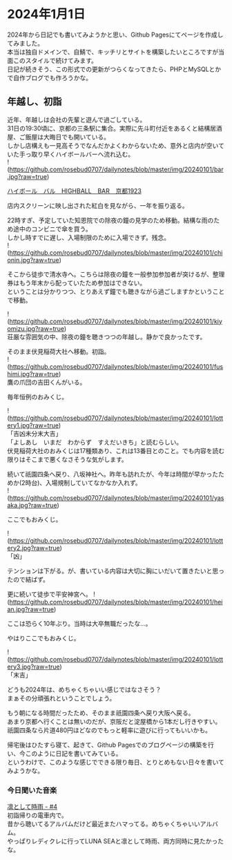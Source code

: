 # 2024年1月1日  
2024年から日記でも書いてみようかと思い、Github Pagesにてページを作成してみました。  
本当は独自ドメインで、自鯖で、キッチリとサイトを構築したいところですが当面このスタイルで続けてみます。  
日記が続きそう、この形式での更新がつらくなってきたら、PHPとMySQLとかで自作ブログでも作ろうかな。  

## 年越し、初詣  
近年、年越しは会社の先輩と遊んで過ごしている。  
31日の19:30頃に、京都の三条駅に集合。実際に先斗町付近をあるくと結構居酒屋、ご飯屋は大晦日でも開いている。  
しかし店構えも一見高そうでなんだかよくわからないため、意外と店内が空いていた手っ取り早くハイボールバーへ流れ込む。  
!(https://github.com/rosebud0707/dailynotes/blob/master/img/20240101/bar.jpg?raw=true)  
  
[ハイボール　バル　HIGHBALL　BAR　京都1923](https://www.hotpepper.jp/strJ001010055/)  
  
店内スクリーンに映し出された紅白を見ながら、一年を振り返る。  

22時すぎ、予定していた知恩院での除夜の鐘の見学のため移動。結構な雨のため途中のコンビニで傘を買う。  
しかし時すでに遅し、入場制限のために入場できず。残念。  
!(https://github.com/rosebud0707/dailynotes/blob/master/img/20240101/chionin.jpg?raw=true)  
  
そこから徒歩で清水寺へ。こちらは除夜の鐘を一般参加参加者が突けるが、整理券はもう年末から配っていたため参加はできない。  
ということは分かりつつ、とりあえず鐘でも聴きながら過ごしますかということで移動。  
  
!(https://github.com/rosebud0707/dailynotes/blob/master/img/20240101/kiyomizu.jpg?raw=true)   
荘厳な雰囲気の中、除夜の鐘を聴きつつの年越し。静かで良かったです。
  
そのまま伏見稲荷大社へ移動。初詣。  
!(https://github.com/rosebud0707/dailynotes/blob/master/img/20240101/fushimi.jpg?raw=true)   
鷹の爪団の吉田くんがいる。
  
毎年恒例のおみくじ。
  
!(https://github.com/rosebud0707/dailynotes/blob/master/img/20240101/lottery1.jpg?raw=true)  
「吉凶未分末大吉」  
「よしあし　いまだ　わからず　すえだいきち」と読むらしい。  
伏見稲荷大社のおみくじは17種類あり、これは13番目とのこと。でも内容を読む限りはそこまで悪くなさそうな気がします。  
  
続いて祇園四条へ戻り、八坂神社へ。昨年も訪れたが、今年は時間が早かったためか(2時台)、入場規制していてなかなか入れず。  
!(https://github.com/rosebud0707/dailynotes/blob/master/img/20240101/yasaka.jpg?raw=true)    
  
ここでもおみくじ。
  
!(https://github.com/rosebud0707/dailynotes/blob/master/img/20240101/lottery2.jpg?raw=true)  
「凶」  
  
テンションは下がる。が、書いている内容は大切に胸にいだいて置きたいと思ったので結ばず。  
  
更に続いて徒歩で平安神宮へ。 
!(https://github.com/rosebud0707/dailynotes/blob/master/img/20240101/heian.jpg?raw=true)    
  
ここは恐らく10年ぶり。当時は大卒無職だったな…。  

やはりここでもおみくじ。  
  
!(https://github.com/rosebud0707/dailynotes/blob/master/img/20240101/lottery3.jpg?raw=true)  
「末吉」  
  
どうも2024年は、めちゃくちゃいい感じではなさそう？  
まぁその分頑張れということでしょう。  
  
もう朝になる時間だったため、そのまま祇園四条へ戻り大阪へ戻る。  
あまり京都へ行くことは無いのだが、京阪だと淀屋橋から1本だし行きやすい。  
祇園四条なら片道480円ほどなのでもっと軽率に遊びに行ってもいいかも。  
  
帰宅後はひたすら寝て、起きて、Github Pagesでのブログページの構築を行い、今このように日記を書いてみている。  
というわけで、このような感じでできる限り毎日、とりとめもない日々を書いてみようかな。  
  
### 今日聞いた音楽  
[凛として時雨 - #4](https://open.spotify.com/album/1dGzXXa8MeTCdi0oBbvB1J?si=K44-ZgjPQWiLnGmh-elQAA)  
初詣帰りの電車内で。  
昔から聴いてるアルバムだけど最近またハマってる。めちゃくちゃいいアルバム。  
やっぱりレディクレに行ってLUNA SEAと凛として時雨、両方同時に見たかったな。  